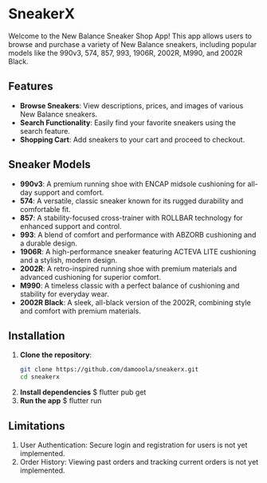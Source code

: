 # SneakerX

Welcome to the New Balance Sneaker Shop App! This app allows users to browse and purchase a variety of New Balance sneakers, including popular models like the 990v3, 574, 857, 993, 1906R, 2002R, M990, and 2002R Black.

## Features

- **Browse Sneakers**: View descriptions, prices, and images of various New Balance sneakers.
- **Search Functionality**: Easily find your favorite sneakers using the search feature.
- **Shopping Cart**: Add sneakers to your cart and proceed to checkout.

## Sneaker Models

- **990v3**: A premium running shoe with ENCAP midsole cushioning for all-day support and comfort.
- **574**: A versatile, classic sneaker known for its rugged durability and comfortable fit.
- **857**: A stability-focused cross-trainer with ROLLBAR technology for enhanced support and control.
- **993**: A blend of comfort and performance with ABZORB cushioning and a durable design.
- **1906R**: A high-performance sneaker featuring ACTEVA LITE cushioning and a stylish, modern design.
- **2002R**: A retro-inspired running shoe with premium materials and advanced cushioning for superior comfort.
- **M990**: A timeless classic with a perfect balance of cushioning and stability for everyday wear.
- **2002R Black**: A sleek, all-black version of the 2002R, combining style and comfort with premium materials.

## Installation

1. **Clone the repository**:
   ```sh
   git clone https://github.com/damooola/sneakerx.git
   cd sneakerx
2. **Install dependencies**
    $ flutter pub get
3.  **Run the app**
    $ flutter run
    
##  Limitations
1.  User Authentication: Secure login and registration for users is not   yet implemented.
2.  Order History: Viewing past orders and tracking current orders is not yet implemented.    